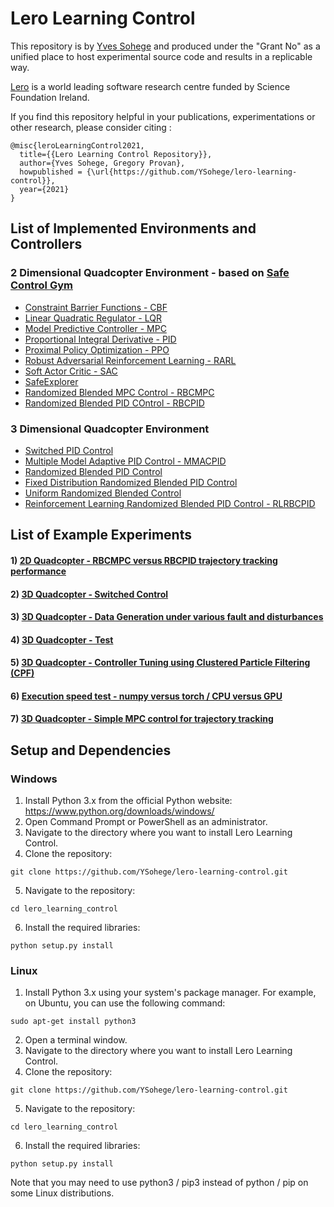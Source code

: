 # Lero Learning Control 

This repository is by [Yves Sohege](https://github.com/YSohege) and produced under the "Grant No"
as a unified place to host experimental source code and results in a replicable way. 

[Lero](https://lero.ie/) is a world leading software research centre funded by Science Foundation Ireland.


If you find this repository helpful in your publications, experimentations or other research,
please consider citing :

```
@misc{leroLearningControl2021,
  title={{Lero Learning Control Repository}},
  author={Yves Sohege, Gregory Provan},
  howpublished = {\url{https://github.com/YSohege/lero-learning-control}},
  year={2021}
}
```


## List of Implemented Environments and Controllers
### 2 Dimensional Quadcopter Environment - based on [Safe Control Gym](https://github.com/utiasDSL/safe-control-gym)
- [Constraint Barrier Functions - CBF](https://github.com/YSohege/lero-learning-control/tree/main/lero_control_gym/controllers/Quadcopter2D/cbf)
- [Linear Quadratic Regulator - LQR](https://github.com/YSohege/lero-learning-control/tree/main/lero_control_gym/controllers/Quadcopter2D/lqr)
- [Model Predictive Controller - MPC](https://github.com/YSohege/lero-learning-control/tree/main/lero_control_gym/controllers/Quadcopter2D/mpc)
- [Proportional Integral Derivative - PID](https://github.com/YSohege/lero-learning-control/tree/main/lero_control_gym/controllers/Quadcopter2D/pid)
- [Proximal Policy Optimization - PPO](https://github.com/YSohege/lero-learning-control/tree/main/lero_control_gym/controllers/Quadcopter2D/ppo)
- [Robust Adversarial Reinforcement Learning - RARL ](https://github.com/YSohege/lero-learning-control/tree/main/lero_control_gym/controllers/Quadcopter2D/rarl)
- [Soft Actor Critic - SAC](https://github.com/YSohege/lero-learning-control/tree/main/lero_control_gym/controllers/Quadcopter2D/sac)
- [SafeExplorer](https://github.com/YSohege/lero-learning-control/tree/main/lero_control_gym/controllers/Quadcopter2D/safeexplorer)
- [Randomized Blended MPC Control - RBCMPC](https://github.com/YSohege/lero-learning-control/tree/main/lero_control_gym/controllers/Quadcopter2D/rbcmpc)
- [Randomized Blended PID COntrol - RBCPID](https://github.com/YSohege/lero-learning-control/tree/main/lero_control_gym/controllers/Quadcopter2D/rbcpid)


### 3 Dimensional Quadcopter Environment 
- [Switched PID Control](https://github.com/YSohege/lero-learning-control/tree/main/lero_control_gym/controllers/Quadcopter3D/optimal_mmacpid)
- [Multiple Model Adaptive PID Control - MMACPID](https://github.com/YSohege/lero-learning-control/tree/main/lero_control_gym/controllers/Quadcopter3D/mmacpid)
- [Randomized Blended PID Control ](https://github.com/YSohege/lero-learning-control/tree/main/lero_control_gym/controllers/Quadcopter3D/rbcpid)
- [Fixed Distribution Randomized Blended PID Control](https://github.com/YSohege/lero-learning-control/tree/main/lero_control_gym/controllers/Quadcopter3D/fixed_dist_rbcpid)
- [Uniform Randomized Blended Control](https://github.com/YSohege/lero-learning-control/tree/main/lero_control_gym/controllers/Quadcopter3D/uniform_rbcpid)
- [Reinforcement Learning Randomized Blended PID Control - RLRBCPID ](https://github.com/YSohege/lero-learning-control/tree/main/lero_control_gym/controllers/Quadcopter3D/rl_rbcpid)


## List of Example Experiments
#### 1) [2D Quadcopter - RBCMPC versus RBCPID trajectory tracking performance](https://github.com/YSohege/lero-learning-control/tree/main/experiments/Experiment1_2DQuadcopter_Randomized_PID_versus_Randomized_MPC)
#### 2) [3D Quadcopter - Switched Control](https://github.com/YSohege/lero-learning-control/tree/main/experiments/Experiment2_3DQuadcopter_MMAC_PID)
#### 3) [3D Quadcopter - Data Generation under various fault and disturbances](https://github.com/YSohege/lero-learning-control/tree/main/experiments/Experiment3_3DQuadcopter_DataGeneration)
#### 4) [3D Quadcopter - Test](https://github.com/YSohege/lero-learning-control/tree/main/experiments/Experiment4_QuadSim_MPC_Test)
#### 5) [3D Quadcopter - Controller Tuning using Clustered Particle Filtering (CPF)](https://github.com/YSohege/lero-learning-control/tree/main/experiments/Experiment5-CPF-3DQuadcopter)
#### 6) [Execution speed test - numpy versus torch / CPU versus GPU ](https://github.com/YSohege/lero-learning-control/tree/main/experiments/Experiment6_Speedtest)
#### 7) [3D Quadcopter - Simple MPC control for trajectory tracking](https://github.com/YSohege/lero-learning-control/tree/main/experiments/Experiment7_MPC)






## Setup and Dependencies


[//]: # (NOTE ADD EXTRA MPC PATH INSTALL) 

### Windows
1) Install Python 3.x from the official Python website: https://www.python.org/downloads/windows/
2) Open Command Prompt or PowerShell as an administrator.
3) Navigate to the directory where you want to install Lero Learning Control. 
4) Clone the repository:
```
git clone https://github.com/YSohege/lero-learning-control.git
```
5) Navigate to the repository:
```
cd lero_learning_control
```
6) Install the required libraries:
```
python setup.py install
```


### Linux
1) Install Python 3.x using your system's package manager. For example, on Ubuntu, you can use the following command:
```
sudo apt-get install python3
```
2) Open a terminal window.
3) Navigate to the directory where you want to install Lero Learning Control.
4) Clone the repository:
```
git clone https://github.com/YSohege/lero-learning-control.git
```
5) Navigate to the repository:
```
cd lero_learning_control
```
6) Install the required libraries:
```
python setup.py install
```
Note that you may need to use python3 / pip3 instead of python / pip on some Linux distributions.



